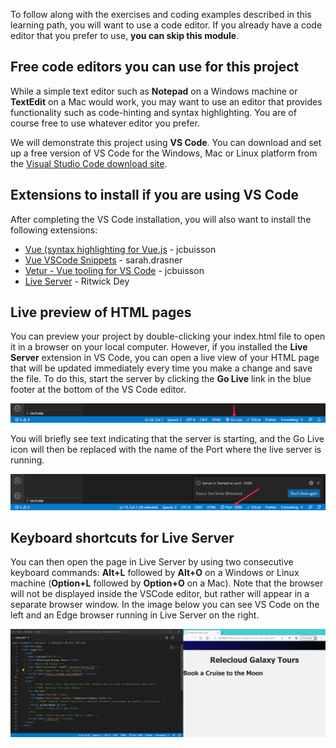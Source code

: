 To follow along with the exercises and coding examples described in this learning path, you will want to use a code editor. If you already have a code editor that you prefer to use, **you can skip this module**.

## Free code editors you can use for this project

While a simple text editor such as **Notepad** on a Windows machine or **TextEdit** on a Mac would work, you may want to use an editor that provides functionality such as code-hinting and syntax highlighting. You are of course free to use whatever editor you prefer.

We will demonstrate this project using **VS Code**. You can download and set up a free version of VS Code for the Windows, Mac or Linux platform from the [Visual Studio Code download site](https://code.visualstudio.com/download).

## Extensions to install if you are using VS Code

After completing the VS Code installation, you will also want to install the following extensions:

- [Vue (syntax highlighting for Vue.js](https://marketplace.visualstudio.com/items?itemName=jcbuisson.vue) - jcbuisson
- [Vue VSCode Snippets](https://marketplace.visualstudio.com/items?itemName=sdras.vue-vscode-snippets) - sarah.drasner
- [Vetur - Vue tooling for VS Code](https://marketplace.visualstudio.com/items?itemName=octref.vetur) - jcbuisson
- [Live Server](https://marketplace.visualstudio.com/items?itemName=ritwickdey.LiveServer) - Ritwick Dey

## Live preview of HTML pages

You can preview your project by double-clicking your index.html file to open it in a browser on your local computer. However, if you installed the **Live Server** extension in VS Code, you can open a live view of your HTML page that will be updated immediately every time you make a change and save the file. To do this, start the server by clicking the **Go Live** link in the blue footer at the bottom of the VS Code editor.

![Image of the footer area in the bottom of the VS Code application prior to starting the Go Live server.](../media/liveserver_golive.png)

You will briefly see text indicating that the server is starting, and the Go Live icon will then be replaced with the name of the Port where the live server is running.

![Image of the footer area in the bottom of the VS Code application after starting the Go Live server.](../media/liveserver_port.png)

## Keyboard shortcuts for Live Server

You can then open the page in Live Server by using two consecutive keyboard commands: **Alt+L** followed by **Alt+O** on a Windows or Linux machine (**Option+L** followed by **Option+O** on a Mac). Note that the browser will not be displayed inside the VSCode editor, but rather will appear in a separate browser window. In the image below you can see VS Code on the left and an Edge browser running in Live Server on the right.

![Side-by-side images showing the VS Code application on the left with an open HTML file, and the same HTML page on the right displayed in a Microsoft Edge browser running on a live server.](../media/vscode_liveserver.png)
